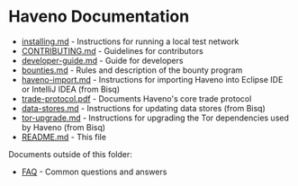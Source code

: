 # Haveno Documentation

- [installing.md](installing.md ) - Instructions for running a local test network
- [CONTRIBUTING.md](CONTRIBUTING.md) - Guidelines for contributors
- [developer-guide.md](developer-guide.md) - Guide for developers
- [bounties.md](bounties.md) - Rules and description of the bounty program
- [haveno-import.md](haveno-import.md) - Instructions for importing Haveno into Eclipse IDE or IntelliJ IDEA (from Bisq)
- [trade-protocol.pdf](trade_protocol/trade-protocol.pdf) - Documents Haveno's core trade protocol
- [data-stores.md](data-stores.md) - Instructions for updating data stores (from Bisq)
- [tor-upgrade.md](tor-upgrade.md) - Instructions for upgrading the Tor dependencies used by Haveno (from Bisq)
- [README.md](README.md) - This file

Documents outside of this folder:

- [FAQ](https://github.com/haveno-dex/haveno/wiki/FAQ) - Common questions and answers